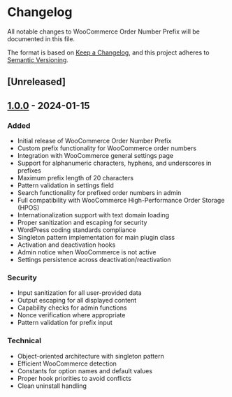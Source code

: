 # Changelog
All notable changes to WooCommerce Order Number Prefix will be documented in this file.

The format is based on [Keep a Changelog](https://keepachangelog.com/en/1.0.0/),
and this project adheres to [Semantic Versioning](https://semver.org/spec/v2.0.0.html).

## [Unreleased]

## [1.0.0] - 2024-01-15

### Added
- Initial release of WooCommerce Order Number Prefix
- Custom prefix functionality for WooCommerce order numbers
- Integration with WooCommerce general settings page
- Support for alphanumeric characters, hyphens, and underscores in prefixes
- Maximum prefix length of 20 characters
- Pattern validation in settings field
- Search functionality for prefixed order numbers in admin
- Full compatibility with WooCommerce High-Performance Order Storage (HPOS)
- Internationalization support with text domain loading
- Proper sanitization and escaping for security
- WordPress coding standards compliance
- Singleton pattern implementation for main plugin class
- Activation and deactivation hooks
- Admin notice when WooCommerce is not active
- Settings persistence across deactivation/reactivation

### Security
- Input sanitization for all user-provided data
- Output escaping for all displayed content
- Capability checks for admin functions
- Nonce verification where appropriate
- Pattern validation for prefix input

### Technical
- Object-oriented architecture with singleton pattern
- Efficient WooCommerce detection
- Constants for option names and default values
- Proper hook priorities to avoid conflicts
- Clean uninstall handling

[1.0.0]: https://github.com/yourusername/woo-order-number-prefix/releases/tag/v1.0.0